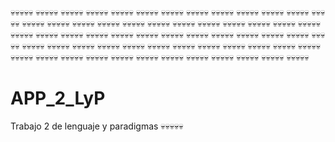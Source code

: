 💀💀💀💀💀
💀💀💀💀💀
💀💀💀💀💀
💀💀💀💀💀
💀💀💀💀💀
💀💀💀💀💀
💀💀💀💀💀
💀💀💀💀💀
💀💀💀💀💀
💀💀💀💀💀
💀💀💀💀💀
💀💀💀💀💀
💀💀💀💀💀
💀💀💀💀💀
💀💀💀💀💀
💀💀💀💀💀
💀💀💀💀💀
💀💀💀💀💀
💀💀💀💀💀
💀💀💀💀💀
💀💀💀💀💀
💀💀💀💀💀
💀💀💀💀💀
💀💀💀💀💀
💀💀💀💀💀
💀💀💀💀💀
💀💀💀💀💀
💀💀💀💀💀
💀💀💀💀💀
💀💀💀💀💀
💀💀💀💀💀
💀💀💀💀💀
💀💀💀💀💀
💀💀💀💀💀
💀💀💀💀💀
💀💀💀💀💀
💀💀💀💀💀
💀💀💀💀💀
💀💀💀💀💀
💀💀💀💀💀
💀💀💀💀💀
💀💀💀💀💀
💀💀💀💀💀
💀💀💀💀💀
💀💀💀💀💀
💀💀💀💀💀
💀💀💀💀💀
💀💀💀💀💀
💀💀💀💀💀
💀💀💀💀💀
💀💀💀💀💀
💀💀💀💀💀
💀💀💀💀💀
💀💀💀💀💀
💀💀💀💀💀
💀💀💀💀💀
💀💀💀💀💀
💀💀💀💀💀
💀💀💀💀💀
💀💀💀💀💀
💀💀💀💀💀
💀💀💀💀💀

# APP_2_LyP
Trabajo 2 de lenguaje y paradigmas
💀💀💀💀💀
